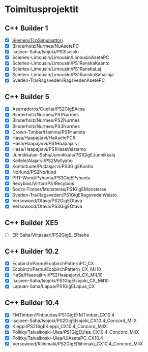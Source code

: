 # Toimitusprojektit

## C++ Builder 1

- [x] [SiemensTcpSimulaattori](https://github.com/lisker-org/SiemensTcpSimulaattori)
- [x] Binderholz/Nurmes/NuAsetePC
- [x] Isojoen-Saha/Isojoki/PS3Isojoki
- [x] Scieries-Limousin/Limousin/LimousinAsetePC
- [x] Scieries-Limousin/Limousin/PS1RanskaKaanto
- [x] Scieries-Limousin/Limousin/PS1RanskaLaj
- [x] Scieries-Limousin/Limousin/PS1RanskaSahalinja
- [x] Sveden-Tra/Ragsveden/RagsvedenAsetePC

## C++ Builder 5

- [x] Aserraderos/Cuellar/PS2GigEAcsa
- [x] Binderholz/Nurmes/PS1Nurmes
- [x] Binderholz/Nurmes/PS2Nurmes
- [x] Binderholz/Nurmes/PS3Nurmes
- [x] Crown-Timber/Hamina/PS1Hamina
- [x] Hasa/Haapajärvi/HaAsetePC5
- [x] Hasa/Haapajärvi/PS1Haapajarvi
- [x] Hasa/Haapajärvi/PS1HasaVeistamo
- [x] Junnikkalan-Saha/Junnikkala/PS1GigEJunnikkala
- [x] Keitele/Alajarvi/PS2Myllyaho
- [x] Kontiotuote/Pudasjarvi/PS3GigEKontio
- [x] Norlund/PS2Norlund
- [x] PRT-Wood/Pyhanta/PS3GigEPyhanta
- [x] Recybois/Virton/PS1Recybois
- [x] Sodra-Timber/Monsteras/PS1GigEMonsteras
- [x] Sveden-Tra/Ragsveden/PS1GigERagsvedenVeisto
- [x] Versowood/Otava/PS2GigEOtava
- [x] Versowood/Otava/PS3GigEOtava

## C++ Builder XE5

- [ ] ER-Saha/Viitasaari/PS2GigE_ERsaha

## C++ Builder 10.2

- [x] Ecobirch/Parnu/EcobirchPatternPC_CX
- [x] Ecobirch/Parnu/EcobirchPattern_CX_Mil10
- [x] HaSa/Haapajärvi/PS2Haapajarvi_CX_MIL10
- [x] Isojoen-Saha/Isojoki/PS1GigEIsojoki_CX_Mil10
- [x] Lapuan-Saha/Lapua/PS1GigELapua_CX

## C++ Builder 10.4

- [x] FMTimber/Pihtipudas/PS1GigEFMTimber_CX10.4
- [x] Isojoen-Saha/Isojoki/PS2GigEIsojoki_CX10.4_Concord_MilX
- [x] Kieppi/PS2GigEKieppi_CX10.4_Concord_MilX
- [x] Polkky/Taivalkoski-Ulea/PS1GigEUlea_CX10.4_Concord_MilX
- [x] Polkky/Taivalkoski-Ulea/UlAsetePC_CX10.4
- [x] Versowood/Riihimaki/PS2GigERiihimaki_CX10.4_Concord_MilX
